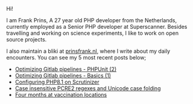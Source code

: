 Hi!

I am Frank Prins, A 27 year old PHP developer from the Netherlands, currently employed as a Senior PHP developer at Superscanner.
Besides travelling and working on science experiments, I like to work on open source projects.

I also maintain a bliki at [prinsfrank.nl](https://prinsfrank.nl), where I write about my daily encounters. You can see my 5 most recent posts below;


<!--START_SECTION:feed-->
* [Optimizing Gitlab pipelines - PHPUnit (2)](https:&#x2F;&#x2F;prinsfrank.nl&#x2F;2022&#x2F;02&#x2F;16&#x2F;Optimizing-gitlab-pipelines-pt-2-phpunit)
* [Optimizing Gitlab pipelines - Basics (1)](https:&#x2F;&#x2F;prinsfrank.nl&#x2F;2022&#x2F;02&#x2F;15&#x2F;Optimizing-gitlab-pipelines-pt-1-basics)
* [Configuring PHP8.1 on Scrutinizer](https:&#x2F;&#x2F;prinsfrank.nl&#x2F;2022&#x2F;02&#x2F;04&#x2F;Configuring-PHP8.1-on-scrutinizer)
* [Case insensitive PCRE2 regexes and Unicode case folding](https:&#x2F;&#x2F;prinsfrank.nl&#x2F;2021&#x2F;11&#x2F;17&#x2F;Case-insensitive-pcre2-regex-and-unicode-case-folding)
* [Four months at vaccination locations](https:&#x2F;&#x2F;prinsfrank.nl&#x2F;2021&#x2F;08&#x2F;08&#x2F;Four-Months-at-vaccination-locations)
<!--END_SECTION:feed-->
